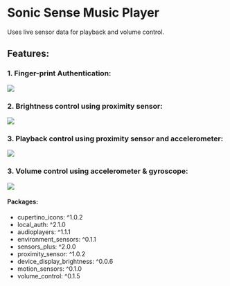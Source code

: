 # Sonic Sense Music Player

Uses live sensor data for playback and volume control.

## Features:

### 1. Finger-print Authentication:
![](https://github.com/AakashJaswal/SonicSense-Music-Player/blob/main/assets/Fingerprint%20Scanner.gif)

### 2. Brightness control using proximity sensor:
![](https://github.com/AakashJaswal/SonicSense-Music-Player/blob/main/assets/Brightness%20control%20using%20proximity%20sensor.gif)

### 3. Playback control using proximity sensor and accelerometer:
![](https://github.com/AakashJaswal/SonicSense-Music-Player/blob/main/assets/Playback%20control%20using%20proximity%20sensor%20and%20accelerometer.gif)

### 3. Volume control using accelerometer & gyroscope:
![](https://github.com/AakashJaswal/SonicSense-Music-Player/blob/main/assets/Volume%20control%20using%20relative%20Y-axis%20accelerometer%20and%20gyroscope.gif)

#### Packages: 
  - cupertino_icons: ^1.0.2
  - local_auth: ^2.1.0
  - audioplayers: ^1.1.1
  - environment_sensors: ^0.1.1
  - sensors_plus: ^2.0.0
  - proximity_sensor: ^1.0.2
  - device_display_brightness: ^0.0.6
  - motion_sensors: ^0.1.0
  - volume_control: ^0.1.5

